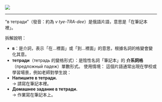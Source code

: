 ![](https://img.freepik.com/free-photo/businessman-writing-into-notebook_23-2148377705.jpg)

---

“в тетради”（發音：約為 _v tye-TRA-dee_）是俄語片語，意思是「在筆記本裡」。

拆解說明：
- **в**：是介詞，表示「在...裡面」或「到...裡面」的意思，根據名詞的格變會變化其意。 
- **тетради**（тетрадь 的變格形式）：是陰性名詞「筆記本」的 **介系詞格**（предложный падеж）單數形式。
使用情境：
這個片語通常出現在學校或學習場景，例如老師對學生說：
- **Напишите в тетради.**  
    → 請寫在筆記本裡。    
- **Домашнее задание в тетради.**  
    → 作業寫在筆記本上。